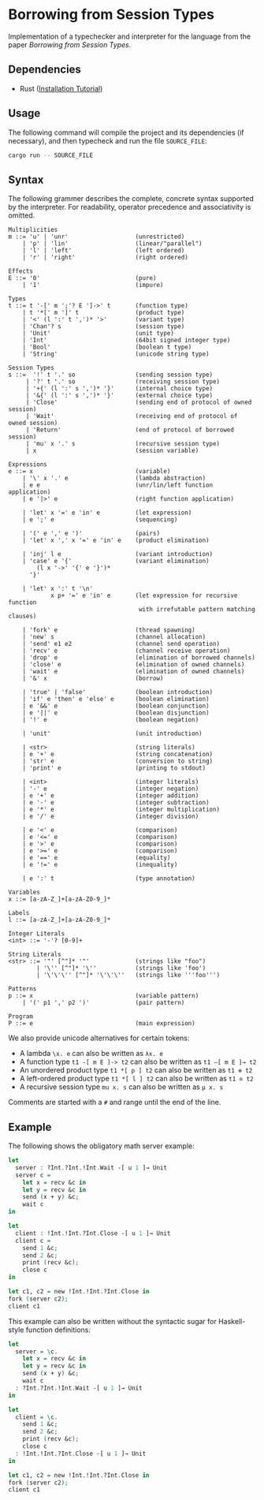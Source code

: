 # Borrowing from Session Types

Implementation of a typechecker and interpreter for the language from the paper
*Borrowing from Session Types*.

## Dependencies

- Rust ([Installation Tutorial](https://www.rust-lang.org/tools/install))

## Usage

The following command will compile the project and its dependencies (if necessary), and then
typecheck and run the file `SOURCE_FILE`:

```bash
cargo run -- SOURCE_FILE
```

## Syntax

The following grammer describes the complete, concrete syntax supported by the interpreter.
For readability, operator precedence and associativity is omitted.

```
Multiplicities
m ::= 'u' | 'unr'                   (unrestricted)
    | 'p' | 'lin'                   (linear/"parallel")
    | 'l' | 'left'                  (left ordered)
    | 'r' | 'right'                 (right ordered)

Effects
E ::= '0'                           (pure)
    | '1'                           (impure)

Types
t ::= t '-[' m ';'? E ']->' t       (function type)
    | t '*[' m ']' t                (product type)
    | '<' (l ':' t ',')* '>'        (variant type)
    | 'Chan'? s                     (session type)
    | 'Unit'                        (unit type)
    | 'Int'                         (64bit signed integer type)
    | 'Bool'                        (boolean t type)
    | 'String'                      (unicode string type)

Session Types
s ::=  '!' t '.' so                 (sending session type)
     | '?' t '.' so                 (receiving session type)
     | '+{' (l ':' s ',')* '}'      (internal choice type)
     | '&{' (l ':' s ',')* '}'      (external choice type)
     | 'Close'                      (sending end of protocol of owned session)
     | 'Wait'                       (receiving end of protocol of owned session)
     | 'Return'                     (end of protocol of borrowed session)
     | 'mu' x '.' s                 (recursive session type)
     | x                            (session variable)

Expressions
e ::= x                             (variable)
    | '\' x '.' e                   (lambda abstraction)
    | e e                           (unr/lin/left function application)
    | e '|>' e                      (right function application)

    | 'let' x '=' e 'in' e          (let expression)
    | e ';' e                       (sequencing)

    | '(' e ',' e ')'               (pairs)
    | 'let' x ',' x '=' e 'in' e    (product elimination)

    | 'inj' l e                     (variant introduction)
    | 'case' e '{'                  (variant elimination)
        (l x '->' '{' e '}')*
      '}'

    | 'let' x ':' t '\n'
            x p+ '=' e 'in' e       (let expression for recursive function
                                     with irrefutable pattern matching clauses)

    | 'fork' e                      (thread spawning)
    | 'new' s                       (channel allocation)
    | 'send' e1 e2                  (channel send operation)
    | 'recv' e                      (channel receive operation)
    | 'drop' e                      (elimination of borrowed channels)
    | 'close' e                     (elimination of owned channels)
    | 'wait' e                      (elimination of owned channels)
    | '&' x                         (borrow)

    | 'true' | 'false'              (boolean introduction)
    | 'if' e 'then' e 'else' e      (boolean elimination)
    | e '&&' e                      (boolean conjunction)
    | e '||' e                      (boolean disjunction)
    | '!' e                         (boolean negation)

    | 'unit'                        (unit introduction)

    | <str>                         (string literals)
    | e '+' e                       (string concatenation)
    | 'str' e                       (conversion to string)
    | 'print' e                     (printing to stdout)

    | <int>                         (integer literals)
    | '-' e                         (integer negation)
    | e '+' e                       (integer addition)
    | e '-' e                       (integer subtraction)
    | e '*' e                       (integer multiplication)
    | e '/' e                       (integer division)

    | e '<' e                       (comparison)
    | e '<=' e                      (comparison)
    | e '>' e                       (comparison)
    | e '>=' e                      (comparison)
    | e '==' e                      (equality)
    | e '!=' e                      (inequality)

    | e ':' t                       (type annotation)
    
Variables
x ::= [a-zA-Z_]+[a-zA-Z0-9_]*

Labels
l ::= [a-zA-Z_]+[a-zA-Z0-9_]*

Integer Literals
<int> ::= '-'? [0-9]+

String Literals
<str> ::= '"' [^"]* '"'             (strings like "foo")
        | '\'' [^"]* '\''           (strings like 'foo')
        | '\'\'\'' [^"]* '\'\'\''   (strings like '''foo''')

Patterns
p ::= x                             (variable pattern)
    | '(' p1 ',' p2 ')'             (pair pattern)
    
Program
P ::= e                             (main expression)
```

We also provide unicode alternatives for certain tokens:
- A lambda `\x. e` can also be written as `λx. e`
- A function type `t1 -[ m E ]-> t2` can also be written as `t1 –[ m E ]→ t2`
- An unordered product type `t1 *[ p ] t2` can also be written as `t1 ⊗ t2`
- A left-ordered product type `t1 *[ l ] t2` can also be written as `t1 ⊙ t2`
- A recursive session type `mu x. s` can also be written as `µ x. s`

Comments are started with a `#` and range until the end of the line.

## Example

The following shows the obligatory math server example:

```agda
let 
  server : ?Int.?Int.!Int.Wait -[ u 1 ]→ Unit
  server c =
    let x = recv &c in
    let y = recv &c in
    send (x + y) &c;
    wait c
in

let
  client : !Int.!Int.?Int.Close -[ u 1 ]→ Unit
  client c =
    send 1 &c;
    send 2 &c;
    print (recv &c);
    close c
in

let c1, c2 = new !Int.!Int.?Int.Close in
fork (server c2);
client c1
```

This example can also be written without the syntactic sugar for Haskell-style
function definitions:

```agda
let 
  server = \c.
    let x = recv &c in
    let y = recv &c in
    send (x + y) &c;
    wait c
  : ?Int.?Int.!Int.Wait -[ u 1 ]→ Unit
in

let
  client = \c.
    send 1 &c;
    send 2 &c;
    print (recv &c);
    close c
  : !Int.!Int.?Int.Close -[ u 1 ]→ Unit
in

let c1, c2 = new !Int.!Int.?Int.Close in
fork (server c2);
client c1
```
